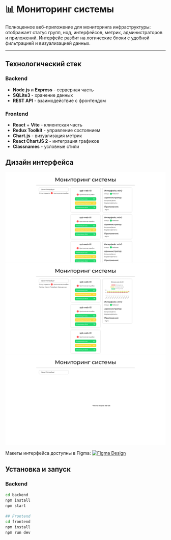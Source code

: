# 📊 Мониторинг системы

Полноценное веб-приложение для мониторинга инфраструктуры: отображает статус групп, нод, интерфейсов, метрик, администраторов и приложений. Интерфейс разбит на логические блоки с удобной фильтрацией и визуализацией данных.

---

## Технологический стек

### Backend
- **Node.js** и **Express** - серверная часть
- **SQLite3** - хранение данных
- **REST API** - взаимодействие с фронтендом

### Frontend
- **React** + **Vite** - клиентская часть
- **Redux Toolkit** - управление состоянием
- **Chart.js** - визуализация метрик
- **React ChartJS 2** - интеграция графиков
- **Classnames** - условные стили

## Дизайн интерфейса
![Фильтрация по группе](./Figma/GroupsPanel.png)
![Выбор ноды + метрика](./Figma/GroupsPanelChooseNode.png)
![Обработка ошибки](./Figma/GroupsPanelError.png)

Макеты интерфейса доступны в Figma: 
[![Figma Design](https://img.shields.io/badge/Figma-Design-0AC97F?logo=figma&style=for-the-badge)](https://www.figma.com/design/U0BBikQZmHw8tN0hhZHmHU/Untitled?node-id=0-1&t=kdW5X9Cg9uhqRX9l-1)

## Установка и запуск

### Backend
```bash
cd backend
npm install
npm start

## Frontend
cd frontend
npm install
npm run dev


